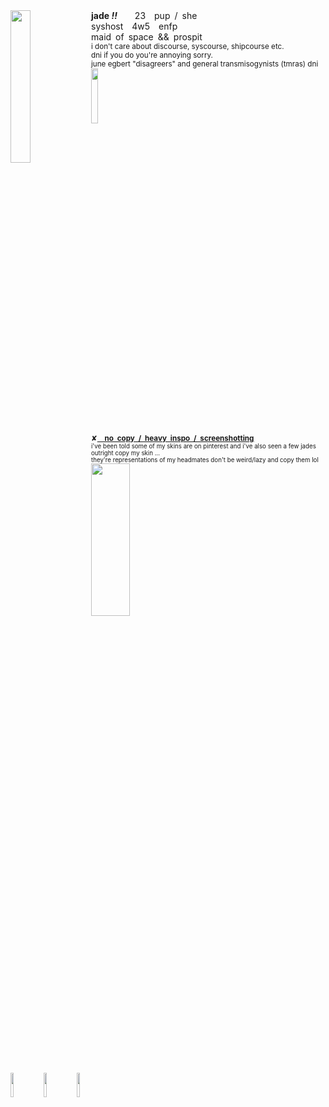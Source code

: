 <img align="left" src="https://files.catbox.moe/s0ngvr.webp" width="25%" height="25%">
<b>jade <i>!!</i></b>  23 pup / she
</br>syshost 4w5 enfp
</br>maid of space && prospit
</br><sub>i don't care about discourse, syscourse, shipcourse etc.
</br>dni if you do you're annoying sorry.
</br>june egbert "disagreers" and general transmisogynists (tmras) dni
</br><img align="center" src="https://64.media.tumblr.com/047dd9502540f819a4d687288016150c/bda8b752119b2997-ab/s1280x1920/2294b2fc5830dd55ce2562d3619a41c873d5f6b1.jpg" width="15%" height="15%">
</br>✘<ins><b> no copy / heavy inspo / screenshotting</b></ins>
</br><sub>i've been told some of my skins are on pinterest and i've also seen a few jades outright copy my skin ...
</br>they're representations of my headmates don't be weird/lazy and copy them lol
</br><img align="center" src="https://64.media.tumblr.com/047dd9502540f819a4d687288016150c/bda8b752119b2997-ab/s1280x1920/2294b2fc5830dd55ce2562d3619a41c873d5f6b1.jpg" width="35%" height="25%">
</br><img align="center" width="10%" height="10%" src="https://files.catbox.moe/60odjb.gif"> <img align="center" width="10%" height="10%" src="https://64.media.tumblr.com/9ad862e4950e4a5599c311f77d98c366/199d07070275b6ec-d8/s1280x1920/bcaa03f5144e8e818083c04baaf68c3c89a2b050.gif"> <img align="center" width="10%" height="10%" src="https://files.catbox.moe/j6bq6l.gif">
